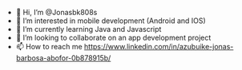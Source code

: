 - 👋 Hi, I’m @Jonasbk808s
- 👀 I’m interested in mobile development (Android and IOS)
- 🌱 I’m currently learning Java and Javascript
- 💞️ I’m looking to collaborate on an app development project 
- 📫 How to reach me https://www.linkedin.com/in/azubuike-jonas-barbosa-abofor-0b878915b/

<!---
Jonasbk808s/Jonasbk808s is a ✨ special ✨ repository because its `README.md` (this file) appears on your GitHub profile.
You can click the Preview link to take a look at your changes.
--->
